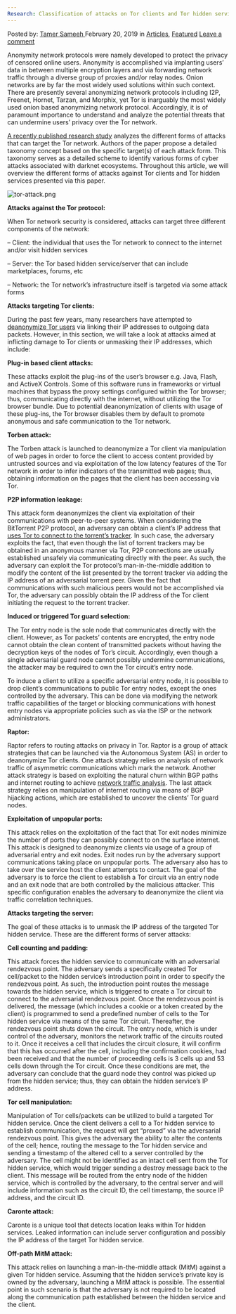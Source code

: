 ```yaml
---
Research: Classification of attacks on Tor clients and Tor hidden services
---
```

<article class="post-listing post-28407 post type-post status-publish format-standard has-post-thumbnail hentry category-deepdot-news tag-attacks tag-classification tag-clients tag-hidden tag-research tag-services tag-tor">
    <div class="post-inner">
    <p class="post-meta">
    <span>Posted by: <a href="https://www.deepdotweb.com/author/tamersameeh/" title="">Tamer Sameeh </a></span>
    <span>February 20, 2019</span>
    <span>in <a href="https://www.deepdotweb.com/category/articles/" rel="category tag">Articles</a>, <a href="https://www.deepdotweb.com/category/deepdot-news/" rel="category tag">Featured</a></span>
    <span><a href="https://www.deepdotweb.com/2019/02/20/research-classification-of-attacks-on-tor-clients-and-tor-hidden-services/#respond">Leave a comment</a></span>
    </p>
    <div class="clear"></div>
    <div class="entry">
    <p>Anonymity network protocols were namely developed to protect the privacy of censored online users. Anonymity is accomplished via implanting users&#8217; data in between multiple encryption layers and via forwarding network traffic through a diverse group of proxies and/or relay nodes. Onion networks are by far the most widely used solutions within such context. There are presently several anonymizing network protocols including I2P, Freenet, Hornet, Tarzan, and Morphix, yet Tor is inarguably the most widely used onion based anonymizing network protocol. Accordingly, it is of paramount importance to understand and analyze the potential threats that can undermine users&#8217; privacy over the Tor network.</p>
    <p><a href="http://ceur-ws.org/Vol-2315/paper10.pdf">A recently published research study</a> analyzes the different forms of attacks that can target the Tor network. Authors of the paper propose a detailed taxonomy concept based on the specific target(s) of each attack form. This taxonomy serves as a detailed scheme to identify various forms of cyber attacks associated with darknet ecosystems. Throughout this article, we will overview the different forms of attacks against Tor clients and Tor hidden services presented via this paper.</p>
    <p><img class="wp-image-28410" src="https://www.deepdotweb.com/wp-content/uploads/2019/02/tor-attack-png.png" alt="tor-attack.png" srcset="https://www.deepdotweb.com/wp-content/uploads/2019/02/tor-attack-png.png 1200w, https://www.deepdotweb.com/wp-content/uploads/2019/02/tor-attack-png-300x171.png 300w, https://www.deepdotweb.com/wp-content/uploads/2019/02/tor-attack-png-1024x585.png 1024w" sizes="(max-width: 1200px) 100vw, 1200px" /></p>
    <p><strong>Attacks against the Tor protocol:</strong></p>
    <p>When Tor network security is considered, attacks can target three different components of the network:</p>
    <p>&#8211; Client: the individual that uses the Tor network to connect to the internet and/or visit hidden services</p>
    <p>&#8211; Server: the Tor based hidden service/server that can include marketplaces, forums, etc</p>
    <p>&#8211; Network: the Tor network&#8217;s infrastructure itself is targeted via some attack forms</p>
    <p><strong>Attacks targeting Tor clients:</strong></p>
    <p>During the past few years, many researchers have attempted to <a href="https://www.deepdotweb.com/2017/09/12/overview-modern-tor-deanonymization-attacks/">deanonymize Tor users</a> via linking their IP addresses to outgoing data packets. However, in this section, we will take a look at attacks aimed at inflicting damage to Tor clients or unmasking their IP addresses, which include:</p>
    <p><strong>Plug-in based client attacks:</strong></p>
    <p>These attacks exploit the plug-ins of the user&#8217;s browser e.g. Java, Flash, and ActiveX Controls. Some of this software runs in frameworks or virtual machines that bypass the proxy settings configured within the Tor browser; thus, communicating directly with the internet, without utilizing the Tor browser bundle. Due to potential deanonymization of clients with usage of these plug-ins, the Tor browser disables them by default to promote anonymous and safe communication to the Tor network.</p>
    <p><strong>Torben attack:</strong></p>
    <p>The Torben attack is launched to deanonymize a Tor client via manipulation of web pages in order to force the client to access content provided by untrusted sources and via exploitation of the low latency features of the Tor network in order to infer indicators of the transmitted web pages; thus, obtaining information on the pages that the client has been accessing via Tor.</p>
    <p><strong>P2P information leakage:</strong></p>
    <p>This attack form deanonymizes the client via exploitation of their communications with peer-to-peer systems. When considering the BitTorrent P2P protocol, an adversary can obtain a client&#8217;s IP address that <a href="https://www.deepdotweb.com/2016/12/31/torrenting-dark-net/">uses Tor to connect to the torrent&#8217;s tracker</a>. In such case, the adversary exploits the fact, that even though the list of torrent trackers may be obtained in an anonymous manner via Tor, P2P connections are usually established unsafely via communicating directly with the peer. As such, the adversary can exploit the Tor protocol&#8217;s man-in-the-middle addition to modify the content of the list presented by the torrent tracker via adding the IP address of an adversarial torrent peer. Given the fact that communications with such malicious peers would not be accomplished via Tor, the adversary can possibly obtain the IP address of the Tor client initiating the request to the torrent tracker.</p>
    <p><strong>Induced or triggered Tor guard selection:</strong></p>
    <p>The Tor entry node is the sole node that communicates directly with the client. However, as Tor packets&#8217; contents are encrypted, the entry node cannot obtain the clean content of transmitted packets without having the decryption keys of the nodes of Tor&#8217;s circuit. Accordingly, even though a single adversarial guard node cannot possibly undermine communications, the attacker may be required to own the Tor circuit&#8217;s entry node.</p>
    <p>To induce a client to utilize a specific adversarial entry node, it is possible to drop client&#8217;s communications to public Tor entry nodes, except the ones controlled by the adversary. This can be done via modifying the network traffic capabilities of the target or blocking communications with honest entry nodes via appropriate policies such as via the ISP or the network administrators.</p>
    <p><strong>Raptor:</strong></p>
    <p>Raptor refers to routing attacks on privacy in Tor. Raptor is a group of attack strategies that can be launched via the Autonomous System (AS) in order to deanonymize Tor clients. One attack strategy relies on analysis of network traffic of asymmetric communications which mark the network. Another attack strategy is based on exploiting the natural churn within BGP paths and internet routing to achieve <a href="https://www.deepdotweb.com/2018/10/10/digestor-comparative-tool-for-tor-passive-traffic-analysis-attacks/">network traffic analysis</a>. The last attack strategy relies on manipulation of internet routing via means of BGP hijacking actions, which are established to uncover the clients&#8217; Tor guard nodes.</p>
    <p><strong>Exploitation of unpopular ports:</strong></p>
    <p>This attack relies on the exploitation of the fact that Tor exit nodes minimize the number of ports they can possibly connect to on the surface internet. This attack is designed to deanonymize clients via usage of a group of adversarial entry and exit nodes. Exit nodes run by the adversary support communications taking place on unpopular ports. The adversary also has to take over the service host the client attempts to contact. The goal of the adversary is to force the client to establish a Tor circuit via an entry node and an exit node that are both controlled by the malicious attacker. This specific configuration enables the adversary to deanonymize the client via traffic correlation techniques.</p>
    <p><strong>Attacks targeting the server:</strong></p>
    <p>The goal of these attacks is to unmask the IP address of the targeted Tor hidden service. These are the different forms of server attacks:</p>
    <p><strong>Cell counting and padding:</strong></p>
    <p>This attack forces the hidden service to communicate with an adversarial rendezvous point. The adversary sends a specifically created Tor cell/packet to the hidden service&#8217;s introduction point in order to specify the rendezvous point. As such, the introduction point routes the message towards the hidden service, which is triggered to create a Tor circuit to connect to the adversarial rendezvous point. Once the rendezvous point is delivered, the message (which includes a cookie or a token created by the client) is programmed to send a predefined number of cells to the Tor hidden service via means of the same Tor circuit. Thereafter, the rendezvous point shuts down the circuit. The entry node, which is under control of the adversary, monitors the network traffic of the circuits routed to it. Once it receives a cell that includes the circuit closure, it will confirm that this has occurred after the cell, including the confirmation cookies, had been received and that the number of proceeding cells is 3 cells up and 53 cells down through the Tor circuit. Once these conditions are met, the adversary can conclude that the guard node they control was picked up from the hidden service; thus, they can obtain the hidden service&#8217;s IP address.</p>
    <p><strong>Tor cell manipulation:</strong></p>
    <p>Manipulation of Tor cells/packets can be utilized to build a targeted Tor hidden service. Once the client delivers a cell to a Tor hidden service to establish communication, the request will get &#8220;proxed&#8221; via the adversarial rendezvous point. This gives the adversary the ability to alter the contents of the cell; hence, routing the message to the Tor hidden service and sending a timestamp of the altered cell to a server controlled by the adversary. The cell might not be identified as an intact cell sent from the Tor hidden service, which would trigger sending a destroy message back to the client. This message will be routed from the entry node of the hidden service, which is controlled by the adversary, to the central server and will include information such as the circuit ID, the cell timestamp, the source IP address, and the circuit ID.</p>
    <p><strong>Caronte attack:</strong></p>
    <p>Caronte is a unique tool that detects location leaks within Tor hidden services. Leaked information can include server configuration and possibly the IP address of the target Tor hidden service.</p>
    <p><strong>Off-path MitM attack:</strong></p>
    <p>This attack relies on launching a man-in-the-middle attack (MitM) against a given Tor hidden service. Assuming that the hidden service&#8217;s private key is owned by the adversary, launching a MitM attack is possible. The essential point in such scenario is that the adversary is not required to be located along the communication path established between the hidden service and the client.</p>
    </div>
    <span style="display:none"><a href="https://www.deepdotweb.com/tag/attacks/" rel="tag">attacks</a> <a href="https://www.deepdotweb.com/tag/classification/" rel="tag">classification</a> <a href="https://www.deepdotweb.com/tag/clients/" rel="tag">clients</a> <a href="https://www.deepdotweb.com/tag/hidden/" rel="tag">hidden</a> <a href="https://www.deepdotweb.com/tag/research/" rel="tag">research</a> <a href="https://www.deepdotweb.com/tag/services/" rel="tag">services</a> <a href="https://www.deepdotweb.com/tag/tor/" rel="tag">tor</a></span> <span style="display:none" class="updated">2019-02-20</span>
    <div style="display:none" class="vcard author" itemprop="author" itemscope itemtype="http://schema.org/Person"><strong class="fn" itemprop="name"><a href="https://www.deepdotweb.com/author/tamersameeh/" title="Posts by Tamer Sameeh" rel="author">Tamer Sameeh</a></strong></div>
    </div>
</article>


